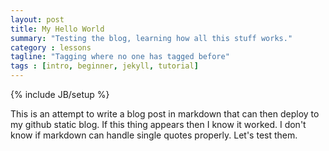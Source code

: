 ```yaml
---
layout: post
title: My Hello World
summary: "Testing the blog, learning how all this stuff works."
category : lessons
tagline: "Tagging where no one has tagged before"
tags : [intro, beginner, jekyll, tutorial]
---
```

{% include JB/setup %}

This is an attempt to write a blog post in markdown that can then deploy to my github static blog.  If this thing appears then I know it worked. I don't know if markdown can handle single quotes properly.  Let's test them.
